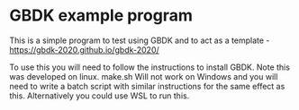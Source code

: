 # GBDK example program

This is a simple program to test using GBDK and to act as a template - https://gbdk-2020.github.io/gbdk-2020/

To use this you will need to follow the instructions to install GBDK. Note this 
was developed on linux. make.sh Will not work on Windows and you will need to 
write a batch script with similar instructions for the same effect as this.
Alternatively you could use WSL to run this.
